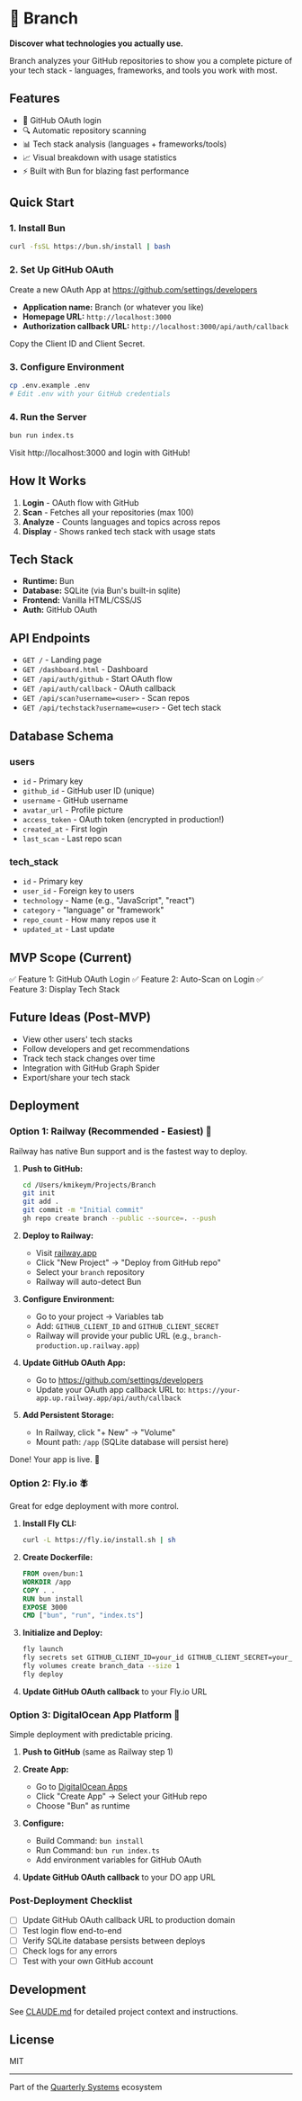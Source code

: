 # 🌳 Branch

**Discover what technologies you actually use.**

Branch analyzes your GitHub repositories to show you a complete picture of your tech stack - languages, frameworks, and tools you work with most.

## Features

- 🔐 GitHub OAuth login
- 🔍 Automatic repository scanning
- 📊 Tech stack analysis (languages + frameworks/tools)
- 📈 Visual breakdown with usage statistics
- ⚡ Built with Bun for blazing fast performance

## Quick Start

### 1. Install Bun

```bash
curl -fsSL https://bun.sh/install | bash
```

### 2. Set Up GitHub OAuth

Create a new OAuth App at https://github.com/settings/developers

- **Application name:** Branch (or whatever you like)
- **Homepage URL:** `http://localhost:3000`
- **Authorization callback URL:** `http://localhost:3000/api/auth/callback`

Copy the Client ID and Client Secret.

### 3. Configure Environment

```bash
cp .env.example .env
# Edit .env with your GitHub credentials
```

### 4. Run the Server

```bash
bun run index.ts
```

Visit http://localhost:3000 and login with GitHub!

## How It Works

1. **Login** - OAuth flow with GitHub
2. **Scan** - Fetches all your repositories (max 100)
3. **Analyze** - Counts languages and topics across repos
4. **Display** - Shows ranked tech stack with usage stats

## Tech Stack

- **Runtime:** Bun
- **Database:** SQLite (via Bun's built-in sqlite)
- **Frontend:** Vanilla HTML/CSS/JS
- **Auth:** GitHub OAuth

## API Endpoints

- `GET /` - Landing page
- `GET /dashboard.html` - Dashboard
- `GET /api/auth/github` - Start OAuth flow
- `GET /api/auth/callback` - OAuth callback
- `GET /api/scan?username=<user>` - Scan repos
- `GET /api/techstack?username=<user>` - Get tech stack

## Database Schema

### users
- `id` - Primary key
- `github_id` - GitHub user ID (unique)
- `username` - GitHub username
- `avatar_url` - Profile picture
- `access_token` - OAuth token (encrypted in production!)
- `created_at` - First login
- `last_scan` - Last repo scan

### tech_stack
- `id` - Primary key
- `user_id` - Foreign key to users
- `technology` - Name (e.g., "JavaScript", "react")
- `category` - "language" or "framework"
- `repo_count` - How many repos use it
- `updated_at` - Last update

## MVP Scope (Current)

✅ Feature 1: GitHub OAuth Login
✅ Feature 2: Auto-Scan on Login
✅ Feature 3: Display Tech Stack

## Future Ideas (Post-MVP)

- View other users' tech stacks
- Follow developers and get recommendations
- Track tech stack changes over time
- Integration with GitHub Graph Spider
- Export/share your tech stack

## Deployment

### Option 1: Railway (Recommended - Easiest) 🚂

Railway has native Bun support and is the fastest way to deploy.

1. **Push to GitHub:**
   ```bash
   cd /Users/kmikeym/Projects/Branch
   git init
   git add .
   git commit -m "Initial commit"
   gh repo create branch --public --source=. --push
   ```

2. **Deploy to Railway:**
   - Visit [railway.app](https://railway.app)
   - Click "New Project" → "Deploy from GitHub repo"
   - Select your `branch` repository
   - Railway will auto-detect Bun

3. **Configure Environment:**
   - Go to your project → Variables tab
   - Add: `GITHUB_CLIENT_ID` and `GITHUB_CLIENT_SECRET`
   - Railway will provide your public URL (e.g., `branch-production.up.railway.app`)

4. **Update GitHub OAuth App:**
   - Go to https://github.com/settings/developers
   - Update your OAuth app callback URL to: `https://your-app.up.railway.app/api/auth/callback`

5. **Add Persistent Storage:**
   - In Railway, click "+ New" → "Volume"
   - Mount path: `/app` (SQLite database will persist here)

Done! Your app is live. 🎉

### Option 2: Fly.io 🪰

Great for edge deployment with more control.

1. **Install Fly CLI:**
   ```bash
   curl -L https://fly.io/install.sh | sh
   ```

2. **Create Dockerfile:**
   ```dockerfile
   FROM oven/bun:1
   WORKDIR /app
   COPY . .
   RUN bun install
   EXPOSE 3000
   CMD ["bun", "run", "index.ts"]
   ```

3. **Initialize and Deploy:**
   ```bash
   fly launch
   fly secrets set GITHUB_CLIENT_ID=your_id GITHUB_CLIENT_SECRET=your_secret
   fly volumes create branch_data --size 1
   fly deploy
   ```

4. **Update GitHub OAuth callback** to your Fly.io URL

### Option 3: DigitalOcean App Platform 🌊

Simple deployment with predictable pricing.

1. **Push to GitHub** (same as Railway step 1)

2. **Create App:**
   - Go to [DigitalOcean Apps](https://cloud.digitalocean.com/apps)
   - Click "Create App" → Select your GitHub repo
   - Choose "Bun" as runtime

3. **Configure:**
   - Build Command: `bun install`
   - Run Command: `bun run index.ts`
   - Add environment variables for GitHub OAuth

4. **Update GitHub OAuth callback** to your DO app URL

### Post-Deployment Checklist

- [ ] Update GitHub OAuth callback URL to production domain
- [ ] Test login flow end-to-end
- [ ] Verify SQLite database persists between deploys
- [ ] Check logs for any errors
- [ ] Test with your own GitHub account

## Development

See [CLAUDE.md](CLAUDE.md) for detailed project context and instructions.

## License

MIT

---

Part of the [Quarterly Systems](https://quarterly.systems) ecosystem
